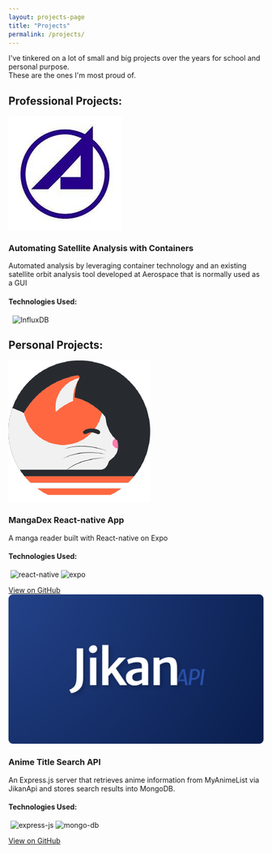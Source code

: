 ```yaml
---
layout: projects-page
title: "Projects"
permalink: /projects/
---
```


I've tinkered on a lot of small and big projects over the years for school and personal purpose.<br> 
These are the ones I'm most proud of.


## Professional Projects:
<div class="projects-grid">
    <div class="project-card">
        <div class="project-image">
            <img src="/assets/images/aerospace_logo.jpg" alt="Aerospace Corp. Logo">
        </div>
        <h3>Automating Satellite Analysis with Containers</h3>
        <p>Automated analysis by leveraging container technology and an existing satellite orbit analysis tool developed at Aerospace that is normally used as a GUI</p>
        <div class="tech-used">
            <h4>Technologies Used:</h4>
            <p>
                <!-- <img src="" alt=""> -->
                <img class="docker" style="border-radius: 5%">
                <img class="python">
                <img src="https://img.shields.io/badge/InfluxDB-22ADF6?style=for-the-badge&logo=InfluxDB&logoColor=white" alt="InfluxDB">
            </p>
        </div>
    </div>
</div>


## Personal Projects:
<div class="projects-grid">
    <div class="project-card">
        <div class="project-image">
            <img src="/assets/images/mangadex.png" alt="MangaDex Logo">
        </div>
        <h3>MangaDex React-native App</h3>
        <p>A manga reader built with React-native on Expo</p>
        <div class="tech-used">
            <h4>Technologies Used:</h4>
            <p>
                <img class="javascript">
                <img src="https://img.shields.io/badge/react_native-%2320232a.svg?style=for-the-badge&logo=react&logoColor=%2361DAFB" alt="react-native">
                <img src="https://img.shields.io/badge/expo-1C1E24?style=for-the-badge&logo=expo&logoColor=#D04A37" alt="expo">
            </p>
        </div>
        <a href="https://github.com/willzerrs/Mangadex-App" target="_blank">View on GitHub</a>
    </div>
    <div class="project-card">
        <div class="project-image">
            <img src="/assets/images/jikan_logo.png" alt="Jikan API Logo">
        </div>
        <h3>Anime Title Search API</h3>
        <p>An Express.js server that retrieves anime information from MyAnimeList via JikanApi and stores search results into MongoDB.</p>
        <div class="tech-used">
            <h4>Technologies Used:</h4>
            <p>
                <img class="javascript">
                <img src="https://img.shields.io/badge/express.js-%23404d59.svg?style=for-the-badge&logo=express&logoColor=%2361DAFB" alt="express-js">
                <img src="https://img.shields.io/badge/MongoDB-%234ea94b.svg?style=for-the-badge&logo=mongodb&logoColor=white" alt="mongo-db">
            </p>
        </div>
        <a href="https://github.com/willzerrs/Anime-Search-API" target="_blank">View on GitHub</a>
    </div>
</div>